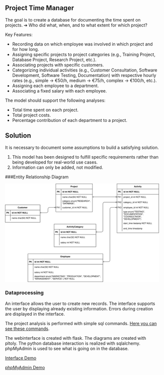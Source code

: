## Project Time Manager

The goal is to create a database for documenting the time spent on projects.
➔ Who did what, when, and to what extent for which project?

Key Features:

- Recording data on which employee was involved in which project and for how long.
- Assigning specific projects to project categories (e.g., Training Project, Database Project, Research Project, etc.).
- Associating projects with specific customers.
- Categorizing individual activities (e.g., Customer Consultation, Software Development, Software Testing, Documentation) with respective hourly rates (e.g., simple → €50/h, medium → €75/h, complex → €100/h, etc.).
- Assigning each employee to a department.
- Associating a fixed salary with each employee.

The model should support the following analyses:

- Total time spent on each project.
- Total project costs.
- Percentage contribution of each department to a project.


## Solution
It is necessary to document some assumptions to build a satisfying solution.

1. This model has been designed to fulfill specific requirements rather than being developed for real-world use cases.
2. Information can only be added, not modified.

###Entity Relationship Diagram
<br>

![SVG-Bild](https://raw.githubusercontent.com/CarlKuhligk/WHZ-Project-Time-Manger/main/doc/ERD%20-%20Simple.drawio.svg?token=GHSAT0AAAAAACI4PZXGS7UEHLI5O45NO7ROZJKWCBA)

### Dataprocessing
An interface allows the user to create new records.
The interface supports the user by displaying already existing information.
Errors during creation are displayed in the interface.

The project analysis is performed with simple sql commands. [Here you can see these commands](https://github.com/CarlKuhligk/WHZ-Project-Time-Manger/blob/main/app/database/query.py).

The webinterface is created with flask. The diagrams are created with pltoly. The python database interaction is realized with sqlalchemy. phpMyAdmin is used to see what is going on in the database.




[Interface Demo](https://whz-db-project.kuhligk.de/)

[phpMyAdmin Demo](https://whz-db-inspect.kuhligk.de/)
